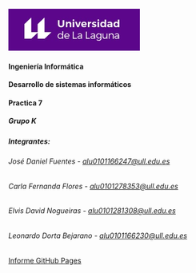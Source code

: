 ![Logo](img/logo.jpg)

#### Ingeniería Informática
#### Desarrollo de sistemas informáticos
#### Practica 7
##### Grupo K

##### Integrantes:

###### José Daniel Fuentes - alu0101166247@ull.edu.es
###### Carla Fernanda Flores - alu0101278353@ull.edu.es
###### Elvis David Nogueiras - alu0101281308@ull.edu.es
###### Leonardo Dorta Bejarano - alu0101166230@ull.edu.es

[Informe GitHub Pages]()
